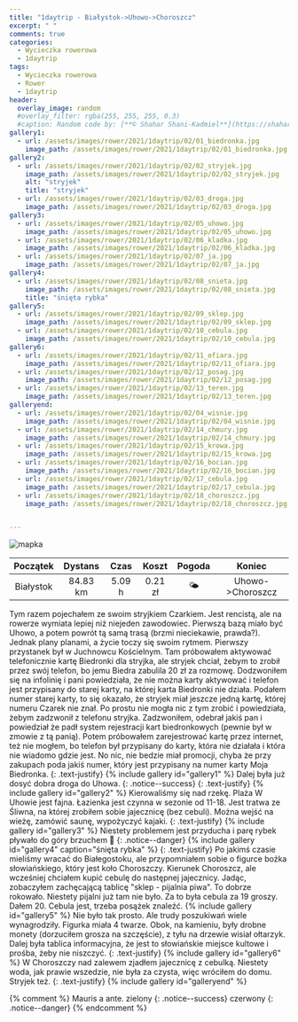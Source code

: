 ```yaml
---
title: "1daytrip - Białystok->Uhowo->Choroszcz"
excerpt: " "
comments: true
categories:
  - Wycieczka rowerowa
  - 1daytrip
tags:
  - Wycieczka rowerowa
  - Rower
  - 1daytrip
header:
  overlay_image: random
  #overlay_filter: rgba(255, 255, 255, 0.3)
  #caption: Random code by: [**© Shahar Shani-Kadmiel**](https://shaharkadmiel.github.io)"
gallery1:
  - url: /assets/images/rower/2021/1daytrip/02/01_biedronka.jpg
    image_path: /assets/images/rower/2021/1daytrip/02/01_biedronka.jpg
gallery2:
  - url: /assets/images/rower/2021/1daytrip/02/02_stryjek.jpg
    image_path: /assets/images/rower/2021/1daytrip/02/02_stryjek.jpg
    alt: "stryjek"
    title: "stryjek"    
  - url: /assets/images/rower/2021/1daytrip/02/03_droga.jpg
    image_path: /assets/images/rower/2021/1daytrip/02/03_droga.jpg
gallery3:
  - url: /assets/images/rower/2021/1daytrip/02/05_uhowo.jpg
    image_path: /assets/images/rower/2021/1daytrip/02/05_uhowo.jpg
  - url: /assets/images/rower/2021/1daytrip/02/06_kladka.jpg
    image_path: /assets/images/rower/2021/1daytrip/02/06_kladka.jpg
  - url: /assets/images/rower/2021/1daytrip/02/07_ja.jpg
    image_path: /assets/images/rower/2021/1daytrip/02/07_ja.jpg
gallery4:
  - url: /assets/images/rower/2021/1daytrip/02/08_snieta.jpg
    image_path: /assets/images/rower/2021/1daytrip/02/08_snieta.jpg
    title: "śnięta rybka"    
gallery5:
  - url: /assets/images/rower/2021/1daytrip/02/09_sklep.jpg
    image_path: /assets/images/rower/2021/1daytrip/02/09_sklep.jpg
  - url: /assets/images/rower/2021/1daytrip/02/10_cebula.jpg
    image_path: /assets/images/rower/2021/1daytrip/02/10_cebula.jpg
gallery6:
  - url: /assets/images/rower/2021/1daytrip/02/11_ofiara.jpg
    image_path: /assets/images/rower/2021/1daytrip/02/11_ofiara.jpg
  - url: /assets/images/rower/2021/1daytrip/02/12_posag.jpg
    image_path: /assets/images/rower/2021/1daytrip/02/12_posag.jpg
  - url: /assets/images/rower/2021/1daytrip/02/13_teren.jpg
    image_path: /assets/images/rower/2021/1daytrip/02/13_teren.jpg
galleryend:
  - url: /assets/images/rower/2021/1daytrip/02/04_wisnie.jpg
    image_path: /assets/images/rower/2021/1daytrip/02/04_wisnie.jpg
  - url: /assets/images/rower/2021/1daytrip/02/14_chmury.jpg
    image_path: /assets/images/rower/2021/1daytrip/02/14_chmury.jpg
  - url: /assets/images/rower/2021/1daytrip/02/15_krowa.jpg
    image_path: /assets/images/rower/2021/1daytrip/02/15_krowa.jpg
  - url: /assets/images/rower/2021/1daytrip/02/16_bocian.jpg
    image_path: /assets/images/rower/2021/1daytrip/02/16_bocian.jpg
  - url: /assets/images/rower/2021/1daytrip/02/17_cebula.jpg
    image_path: /assets/images/rower/2021/1daytrip/02/17_cebula.jpg
  - url: /assets/images/rower/2021/1daytrip/02/18_choroszcz.jpg
    image_path: /assets/images/rower/2021/1daytrip/02/18_choroszcz.jpg


---
```

![mapka](/assets/images/rower/2021/1daytrip/02/mapka.png)

|Początek|Dystans|Czas|Koszt|Pogoda|Koniec|
|:---:|:---:|:---:|:---:|:---:|:---:|
|Białystok|84.83 km|5.09 h|0.21 zł|🌤️|Uhowo->Choroszcz|

Tym razem pojechałem ze swoim stryjkiem Czarkiem. Jest rencistą, ale na rowerze wymiata lepiej niż niejeden zawodowiec. Pierwszą bazą miało być Uhowo, a potem powrót tą samą trasą (brzmi nieciekawie, prawda?). Jednak plany planami, a życie toczy się swoim rytmem. Pierwszy przystanek był w Juchnowcu Kościelnym. Tam próbowałem aktywować telefonicznie kartę Biedronki dla stryjka, ale stryjek chciał, żebym to zrobił przez swój telefon, bo jemu Biedra zabulila 20 zł za rozmowę. Dodzwoniłem się na infolinię i pani powiedziała, że nie można karty aktywować i telefon jest przypisany do starej karty, na której karta Biedronki nie działa. Podałem numer starej karty, to się okazało, że stryjek miał jeszcze jedną kartę, której numeru Czarek nie znał. Po prostu nie mogła nic z tym zrobić i powiedziała, żebym zadzwonił z telefonu stryjka. Zadzwoniłem, odebrał jakiś pan i powiedział że padł system rejestracji kart biedronkowych (pewnie był w zmowie z tą panią). Potem próbowałem zarejestrować kartę przez internet, też nie mogłem, bo telefon był przypisany do karty, która nie działała i która nie wiadomo gdzie jest. No nic, nie bedzie miał promocji, chyba że przy zakupach poda jakiś numer, który jest przypisany na numer karty Moja Biedronka. 
{: .text-justify}
{% include gallery id="gallery1"  %}
Dalej była już dosyć dobra droga do Uhowa.
{: .notice--success}
{: .text-justify}
{% include gallery id="gallery2"  %}
Kierowaliśmy się nad rzekę. Plaża W Uhowie jest fajna. Łazienka jest czynna w sezonie od 11-18. Jest tratwa ze Śliwna, na której zrobiłem sobie jajecznicę (bez cebuli). Można wejść na wieżę, zamówić saunę, wypożyczyć kajaki.
{: .text-justify}
{% include gallery id="gallery3"  %}
Niestety problemem jest przyducha i parę rybek pływało do góry brzuchem 🙁 
{: .notice--danger}
{% include gallery id="gallery4" caption="śnięta rybka" %}
{: .text-justify}
Po jakimś czasie mieliśmy wracać do Białegostoku, ale przypomniałem sobie o figurce bożka słowiańskiego, który jest koło Choroszczy. Kierunek Choroszcz, ale wcześniej chciałem kupić cebulę do następnej jajecznicy. Jadąc, zobaczyłem zachęcającą tablicę "sklep - pijalnia piwa". To dobrze rokowało. Niestety pijalni już tam nie było. Za to była cebula za 19 groszy. Dałem 20. Cebula jest, trzeba posążek znaleźć.
{% include gallery id="gallery5"  %}
Nie było tak prosto. Ale trudy poszukiwań wiele wynagrodziły. Figurka miała 4 twarze. Obok, na kamieniu, były drobne monety (dorzuciłem grosza na szczęście), z tyłu na drzewie wisiał ołtarzyk. Dalej była tablica informacyjna, że jest to słowiańskie miejsce kultowe i prośba, żeby nie niszczyć.
{: .text-justify}
{% include gallery id="gallery6"  %}
W Choroszczy nad zalewem zjadłem jajecznicę z cebulką. Niestety woda, jak prawie wszedzie, nie była za czysta, więc wróciłem do domu. Stryjek też.
{: .text-justify}
{% include gallery id="galleryend"  %}

{% comment %} 
Mauris a ante.
zielony
{: .notice--success}
czerwony
{: .notice--danger}
{% endcomment %}
